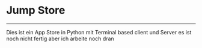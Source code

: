 # Jump Store

------------

Dies ist ein App Store in Python mit Terminal based client und Server
es ist noch nicht fertig aber ich arbeite noch dran 
